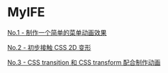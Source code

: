 # MyIFE
[No.1 - 制作一个简单的菜单动画效果](https://zhangwj0520.github.io/MyIFE/lesson1/index.html)

[No.2 - 初步接触 CSS 2D 变形](https://zhangwj0520.github.io/MyIFE/lesson2.html)


[No.3 - CSS transition 和 CSS transform 配合制作动画](https://zhangwj0520.github.io/MyIFE/lesson3/index.html)
